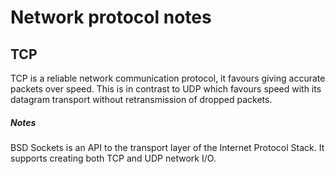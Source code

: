 # Network protocol notes

## TCP 
TCP is a reliable network communication protocol, it favours giving accurate packets over speed. This is in contrast to UDP which favours speed with its datagram transport without retransmission of dropped packets.

##### Notes
BSD Sockets is an API to the transport layer of the Internet Protocol Stack. It supports creating both TCP and UDP network I/O.
